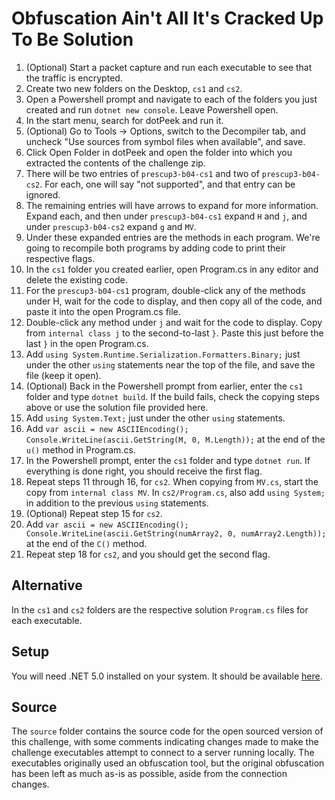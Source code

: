 # Obfuscation Ain't All It's Cracked Up To Be Solution

1. (Optional) Start a packet capture and run each executable to see that the traffic is encrypted.
1. Create two new folders on the Desktop, `cs1` and `cs2`.
1. Open a Powershell prompt and navigate to each of the folders you just created and run `dotnet new console`. Leave Powershell open.
1. In the start menu, search for dotPeek and run it.
1. (Optional) Go to Tools -> Options, switch to the Decompiler tab, and uncheck "Use sources from symbol files when available", and save.
1. Click Open Folder in dotPeek and open the folder into which you extracted the contents of the challenge zip.
1. There will be two entries of `prescup3-b04-cs1` and two of `prescup3-b04-cs2`. For each, one will say "not supported", and that entry can be ignored.
1. The remaining entries will have arrows to expand for more information. Expand each, and then under `prescup3-b04-cs1` expand `H` and `j`, and under `prescup3-b04-cs2` expand `g` and `MV`.
1. Under these expanded entries are the methods in each program. We're going to recompile both programs by adding code to print their respective flags.
1. In the `cs1` folder you created earlier, open Program.cs in any editor and delete the existing code.
1. For the `prescup3-b04-cs1` program, double-click any of the methods under H, wait for the code to display, and then copy all of the code, and paste it into the open Program.cs file.
1. Double-click any method under `j` and wait for the code to display. Copy from `internal class j` to the second-to-last `}`. Paste this just before the last `}` in the open Program.cs.
1. Add `using System.Runtime.Serialization.Formatters.Binary;` just under the other `using` statements near the top of the file, and save the file (keep it open).
1. (Optional) Back in the Powershell prompt from earlier, enter the `cs1` folder and type `dotnet build`. If the build fails, check the copying steps above or use the solution file provided here.
1. Add `using System.Text;` just under the other `using` statements.
1. Add `var ascii = new ASCIIEncoding(); Console.WriteLine(ascii.GetString(M, 0, M.Length));` at the end of the `u()` method in Program.cs.
1. In the Powershell prompt, enter the `cs1` folder and type `dotnet run`. If everything is done right, you should receive the first flag.
1. Repeat steps 11 through 16, for `cs2`. When copying from `MV.cs`, start the copy from `internal class MV`. In `cs2/Program.cs`, also add `using System;` in addition to the previous `using` statements.
1. (Optional) Repeat step 15 for `cs2`.
1. Add `var ascii = new ASCIIEncoding(); Console.WriteLine(ascii.GetString(numArray2, 0, numArray2.Length));` at the end of the `C()` method.
1. Repeat step 18 for `cs2`, and you should get the second flag.

## Alternative

  In the `cs1` and `cs2` folders are the respective solution `Program.cs` files for each executable.

## Setup

  You will need .NET 5.0 installed on your system. It should be available [here](https://dotnet.microsoft.com/en-us/download/dotnet/5.0).

## Source

  The `source` folder contains the source code for the open sourced version of this challenge, with some comments indicating changes made to make the challenge executables attempt to connect to a server running locally. The executables originally used an obfuscation tool, but the original obfuscation has been left as much as-is as possible, aside from the connection changes.